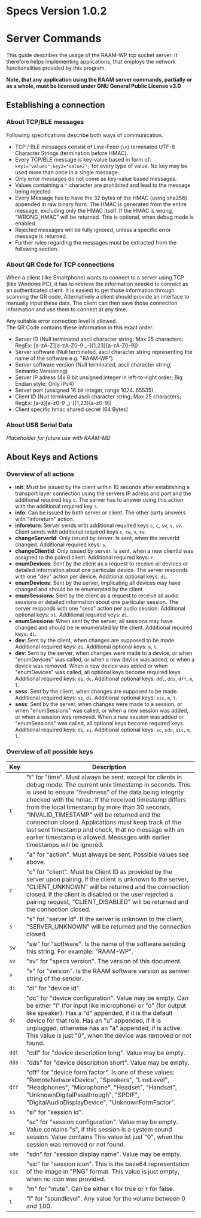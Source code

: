 # Specs Version 1.0.2

# Server Commands
This guide describes the usage of the RAAM-WP tcp socket server.
It therefore helps implementing applications, that employs the network
functionalities provided by this program.

**Note, that any application using the RAAM server commands, partially or as a whole, must be licensed under GNU General Public License v3.0**

## Establishing a connection
### About TCP/BLE messages
Following specifications describe both ways of communication.
* TCP / BLE messages consist of Line-Feed (`\n`) terminated UTF-8 Character Strings (termination before HMAC).
* Every TCP/BLE message is key-value based in form of: `key1="value1";key2="value2";` for every type of value. No key may be used more than once in a single message.
* Only error messages do not come as key-value based messages.
* Values containing a `"` character are prohibited and lead to the message being rejected.
* Every Message has to have the 32 bytes of the HMAC (using sha256) appended in raw binary form. The HMAC is generated from the entire message, excluding only the HMAC itself. If the HMAC is wrong, "WRONG_HMAC" will be returned. This is optional, when debug mode is enabled.
* Rejected messages will be fully ignored, unless a specific error message is returned.
* Further rules regarding the messages must be extracted from the following section.

### About QR Code for TCP connections
When a client (like Smartphone) wants to connect to a server using TCP (like Windows PC),
it has to retrieve the information needed to connect as an authenticated client.
It is easiest to get those information through scanning the QR code. Alternatively
a client should provide an interface to manually input these data.
The client can then save those connection information and use them to connect at any time.

Any suitable error correction level is allowed.  
The QR Code contains these information in this exact order.  
* Server ID (Null terminated ascii character string; Max 25 characters; RegEx: [a-zA-Z][a-zA-Z0-9 _\-]{1,23}[a-zA-Z0-9])
* Server software (Null terminated, ascii character string representing the name of the software e.g. "RAAM-WP")
* Server software version (Null terminated, ascii character string; Semantic Versioning)
* Server IP adress (4x 8 bit unsigned integer in left-to-right order; Big Endian style; Only IPv4)
* Server port (unsigned 16 bit integer, range 1024..65535)
* Client ID (Null terminated ascii character string; Max 25 characters; RegEx: [a-z][a-z0-9 _\\-]{1,23}[a-z0-9])
* Client specific hmac shared secret (64 Bytes)

### About USB Serial Data
*Placeholder for future use with RAAM-MD*


## About Keys and Actions
### Overview of all actions
* **init**: Must be issued by the client within 10 seconds after establishing a transport layer connection using the servers IP adress and port and the additional required key `c`. The server has to answer using this action with the additional required key `s`.
* **info**: Can be issued by both server or client. The other party answers with "inforeturn" action.
* **inforeturn**: Server sends with additional required keys `s`, `c`, `sw`, `v`, `sv`. Client sends with additional required keys `c`, `sw`, `v`, `sv`.
* **changeServerId**: Only issued by server. Is sent, when the serverId changed. Additional required keys: `s`.
* **changeClientId**: Only issued by server. Is sent, when a new clientId was assigned to the paired client. Additional required keys: `c`.
* **enumDevices**: Sent by the client as a request to receive all devices or detailed information about one particular device. The server responds with one "dev" action per device. Additional optional keys: `di`.
* **enumDevices**: Sent by the server, implicating all devices may have changed and should be re enumerated by the client.
* **enumSessions**: Sent by the client as a request to receive all audio sessions or detailed information about one particular session. The server responds with one "sess" action per audio session. Additional optional keys: `si`. Additional required keys: `di`.
* **enumSessions**: When sent by the server, all sessions may have changed and should be re enumerated by the client. Additional required keys: `di`.
* **dev**: Sent by the client, when changes are supposed to be made. Additional required keys: `di`. Additional optional keys: `m`, `l`.
* **dev**: Sent by the server, when changes were made to a device, or when "enumDevices" was called, or when a new device was added, or when a device was removed. When a new device was added or when "enumDevices" was called, all optional keys become required keys. Additional required keys: `di`, `dc`. Additional optional keys: `ddl`, `dds`, `dff`, `m`, `l`.
* **sess**: Sent by the client, when changes are supposed to be made. Additional required keys: `si`, `di`. Additional optional keys: `sic`, `m`, `l`.
* **sess**: Sent by the server, when changes were made to a session, or when "enumSessions" was called, or when a new session was added, or when a session was removed. When a new session was added or "enumSessions" was called, all optional keys become required keys. Additional required keys: `di`, `si`. Additional optional keys: `sc`, `sdn`, `sic`, `m`, `l`.

### Overview of all possible keys
Key | Description
--- | -----------
`t` | "t" for "time". Must always be sent, except for clients in debug mode. The current unix timestamp in seconds. This is used to ensure "freshness" of the data being integrity checked with the hmac. If the received timestamp differs from the local timestamp by more than 30 seconds, "INVALID_TIMESTAMP" will be returned and the connection closed. Applications must keep track of the last sent timestamp and check, that no message with an earlier timestamp is allowed. Messages with earlier timestamps will be ignored.
`a` | "a" for "action". Must always be sent. Possible values see above.
`c` | "c" for "client". Must be Client ID as provided by the server upon pairing. If the client is unknown to the server, "CLIENT_UNKNOWN" will be returned and the connection closed. If the client is disabled or the user rejected a pairing request, "CLIENT_DISABLED" will be returned and the connection closed.
`s` | "s" for "server id". If the server is unknown to the client, "SERVER_UNKNOWN" will be returned and the connection closed.
`sw` | "sw" for "software". Is the name of the software sending this string. For example: "RAAM-WP".
`sv` | "sv" for "specs version". The version of this document.
`v` | "v" for "version". Is the RAAM software version as semver string of the sender.
`di` | "di" for "device id".
`dc` | "dc" for "device configuration". Value may be empty. Can be either "i" (for input like microphone) or "o" (for output like speaker). Has a "d" appended, if it is the default device for that role. Has an "u" appended, if it is unplugged, otherwise has an "a" appended, if is active. This value is just "0", when the device was removed or not found.
`ddl` | "ddl" for "device description long". Value may be empty.
`dds` | "dds" for "device description short". Value may be empty.
`dff` | "dff" for "device form factor". Is one of these values: "RemoteNetworkDevice", "Speakers", "LineLevel", "Headphones", "Microphone", "Headset", "Handset", "UnknownDigitalPassthrough", "SPDIF", "DigitalAudioDisplayDevice", "UnknownFormFactor".
`si` | "si" for "session id".
`sc` | "sc" for "session configuration". Value may be empty. Value contains "s", if this session is a system sound session. Value contains This value ist just "0", when the session was removed or not found.
`sdn` | "sdn" for "session display name". Value may be empty.
`sic` | "sic" for "session icon". This is the base64 representation of the image in "PNG" format. This value is just empty, when no icon was provided.
`m` | "m" for "mute". Can be either `t` for true or `f` for false.
`l` | "l" for "soundlevel". Any value for the volume between 0 and 100.
